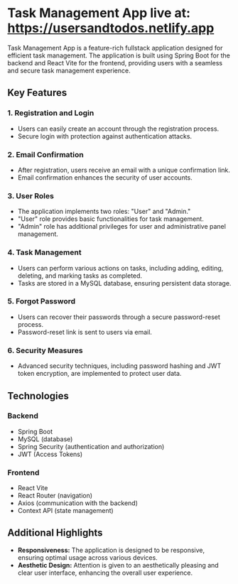 # Task Management App live at: https://usersandtodos.netlify.app

Task Management App is a feature-rich fullstack application designed for efficient task management. The application is built using Spring Boot for the backend and React Vite for the frontend, providing users with a seamless and secure task management experience.

## Key Features

### 1. Registration and Login

- Users can easily create an account through the registration process.
- Secure login with protection against authentication attacks.

### 2. Email Confirmation

- After registration, users receive an email with a unique confirmation link.
- Email confirmation enhances the security of user accounts.

### 3. User Roles

- The application implements two roles: "User" and "Admin."
- "User" role provides basic functionalities for task management.
- "Admin" role has additional privileges for user and administrative panel management.

### 4. Task Management

- Users can perform various actions on tasks, including adding, editing, deleting, and marking tasks as completed.
- Tasks are stored in a MySQL database, ensuring persistent data storage.

### 5. Forgot Password

- Users can recover their passwords through a secure password-reset process.
- Password-reset link is sent to users via email.

### 6. Security Measures

- Advanced security techniques, including password hashing and JWT token encryption, are implemented to protect user data.

## Technologies

### Backend

- Spring Boot
- MySQL (database)
- Spring Security (authentication and authorization)
- JWT (Access Tokens)

### Frontend

- React Vite
- React Router (navigation)
- Axios (communication with the backend)
- Context API (state management)

## Additional Highlights

- **Responsiveness:** The application is designed to be responsive, ensuring optimal usage across various devices.
- **Aesthetic Design:** Attention is given to an aesthetically pleasing and clear user interface, enhancing the overall user experience.

